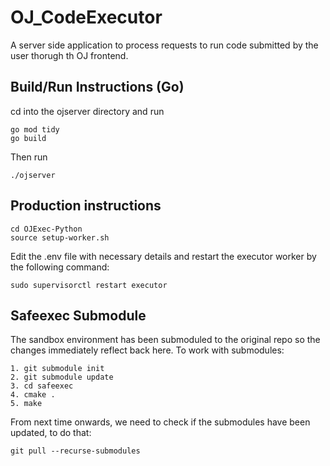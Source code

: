 # OJ_CodeExecutor

A server side application to process requests to run code submitted by the user thorugh th OJ frontend.

## Build/Run Instructions (Go)
cd into the ojserver directory and run 

```
go mod tidy
go build
```

Then run
```
./ojserver
```

## Production instructions

```
cd OJExec-Python
source setup-worker.sh
```

Edit the .env file with necessary details and restart the executor worker by the following command:
``` 
sudo supervisorctl restart executor
```

## Safeexec Submodule

The sandbox environment has been submoduled to the original repo so the changes immediately reflect back here.
To work with submodules:

```
1. git submodule init
2. git submodule update
3. cd safeexec
4. cmake .
5. make
```
From next time onwards, we need to check if the submodules have been updated, to do that:

```
git pull --recurse-submodules
```